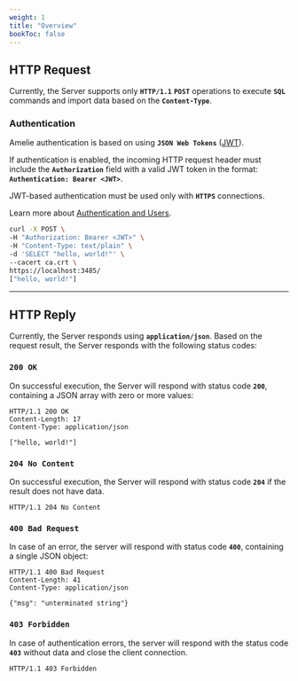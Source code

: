 ```yaml
---
weight: 1
title: "Overview"
bookToc: false
---
```


## HTTP Request

Currently, the Server supports only **`HTTP/1.1`** **`POST`** operations to
execute **`SQL`** commands and import data based on the **`Content-Type`**.

### Authentication

Amelie authentication is based on using **`JSON Web Tokens`** ([JWT](https://jwt.io/)).

If authentication is enabled, the incoming HTTP request header must include the **`Authorization`** field with
a valid JWT token in the format: **`Authentication: Bearer <JWT>`**.

JWT-based authentication must be used only with **`HTTPS`** connections.

Learn more about [Authentication and Users](/docs/tutorial/auth).

```sh
curl -X POST \
-H "Authorization: Bearer <JWT>" \
-H "Content-Type: text/plain" \
-d 'SELECT "hello, world!"' \
--cacert ca.crt \
https://localhost:3485/
["hello, world!"]
```

---

## HTTP Reply

Currently, the Server responds using **`application/json`**.
Based on the request result, the Server responds with the following status codes:

### **`200 OK`**

On successful execution, the Server will respond with status code **`200`**, containing a
JSON array with zero or more values:

```http
HTTP/1.1 200 OK
Content-Length: 17
Content-Type: application/json

["hello, world!"]
```

### **`204 No Content`**

On successful execution, the Server will respond with status code **`204`** if the result does not have data.

```http
HTTP/1.1 204 No Content
```

### **`400 Bad Request`**

In case of an error, the server will respond with status code **`400`**, containing a single JSON object:

```http
HTTP/1.1 400 Bad Request
Content-Length: 41
Content-Type: application/json

{"msg": "unterminated string"}
```

### **`403 Forbidden`**

In case of authentication errors, the server will respond with the status code **`403`** without
data and close the client connection.

```http
HTTP/1.1 403 Forbidden
```
